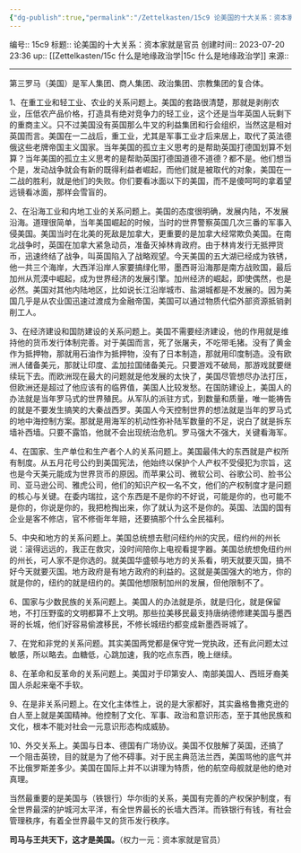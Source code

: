 ```yaml
---
{"dg-publish":true,"permalink":"/Zettelkasten/15c9 论美国的十大关系：资本家就是官员/","dgPassFrontmatter":true}
---
```


编号:: 15c9
标题:: 论美国的十大关系：资本家就是官员
创建时间:: 2023-07-20 23:36
up:: [[Zettelkasten/15c 什么是地缘政治学\|15c 什么是地缘政治学]]
来源:: 

---
第三罗马（美国）是军人集团、商人集团、政治集团、宗教集团的复合体。

1、在重工业和轻工业、农业的关系问题上。美国的套路很清楚，那就是剥削农业，压低农产品价格，打造具有绝对竞争力的轻工业，这个还是当年英国人玩剩下的重商主义。只不过美国没有英国那么牛叉的利益集团和行会组织，当然这是相对英国而言。美国在一二战后，重工业，尤其是军事工业才后来居上，取代了英法德俄这些老牌帝国主义国家。当年美国的孤立主义思考的是帮助英国打德国划算不划算？当年美国的孤立主义思考的是帮助英国打德国道德不道德？都不是。他们想当个是，发动战争就会有新的既得利益者崛起，而他们就是被取代的对象，美国在一二战的胜利，就是他们的失败。你们要看冰面以下的美国，而不是傻呵呵的拿着望远镜看冰面，那样会雪盲的。

2、在沿海工业和内地工业的关系问题上。美国的态度很明确，发展内陆，不发展沿海。道理很简单，当年美国崛起的时候，当时的世界警察英国几次三番的军事入侵美国。美国当时在北美的死敌是加拿大，更重要的是加拿大经常欺负美国。在南北战争时，英国在加拿大紧急动员，准备灭掉林肯政府。由于林肯发行无抵押货币，迅速终结了战争，叫英国陷入了战略观望。今天美国的五大湖已经成为铁锈，他一共三个海岸，大西洋沿岸人家要搞绿化带，墨西哥沿海那是南方战败国，最后加州从荒漠中崛起，成为世界经济的发展引擎。加州经济的崛起，即使偶然，也是必然。美国对其他内陆地区，比如说长江沿岸城市、盐湖城都是不发展的。因为美国几乎是从农业国迅速过渡成为金融帝国，美国可以通过物质代偿外部资源抵销剥削工人。

3、在经济建设和国防建设的关系问题上。美国不需要经济建设，他的作用就是维持他的货币发行体制完善。对于美国而言，死了张屠夫，不吃带毛猪。没有了黄金作为抵押物，那就用石油作为抵押物，没有了日本制造，那就用印度制造。没有欧洲人储备美元，那就让印度、孟加拉国储备美元。只要游戏不破局，那游戏就要继续玩下去。而欧洲现在最大的问题就是他发展的太快了，美国尽管想尽办法打压，但欧洲还是超过了他应该有的临界值，美国人比较发愁。在国防建设上，美国人的办法就是当年罗马式的世界殖民。从军队的派驻方式，到数量和质量，唯一能祷告的就是不要发生搞笑的大秦战西罗。美国人今天控制世界的想法就是当年的罗马式的地中海控制方案。那就是用海军的机动性弥补陆军数量的不足，说白了就是拆东墙补西墙。只要不露馅，他就不会出现统治危机。罗马强大不强大，关键看海军。

4、在国家、生产单位和生产者个人的关系问题上。美国最伟大的东西就是产权所有制度。从五月花号公约到美国宪法，他始终以保护个人产权不受侵犯为宗旨，这也是今天美元能成为世界货币的原因。而苹果公司、微软公司、谷歌公司、脸书公司、亚马逊公司、雅虎公司，他们的知识产权一名不文，他们的产权制度才是问题的核心与关键。在委内瑞拉，这个东西是不是你的不好说，可能是你的，也可能不是你的，你说是你的，我把枪掏出来，你了就认为这不是你的。英国、法国的国有企业是客不修店，官不修衙年年赔，还要搞那个什么全民福利。

5、中央和地方的关系问题上。美国总统想去慰问纽约州的灾民，纽约州的州长说：滚得远远的，我正在救灾，没时间陪你上电视看提字器。美国总统想免纽约州的州长，可人家不是你选的。就美国华盛顿与地方的关系看，明天就要灭国，搞不好今天就要灭国。地方政府是有地方政府的利益的。这就是美国强大的地方，你的就是你的，纽约的就是纽约的。美国他想限制加州的发展，但他限制不了。

6、国家与少数民族的关系问题上。美国人的办法就是杀，就是归化，就是保留地，不打压野蛮的文明都算不上文明。那些拉美移民最支持唐纳德修建美国与墨西哥的长城，他们好容易偷渡移民，不修长城纽约都变成新墨西哥城了。

7、在党和非党的关系问题。其实美国两党都是保守党一党执政，还有此问题太过敏感，所以略去。血糖低，心跳加速，我的吃点东西，晚上继续。

8、在革命和反革命的关系问题上。美国对于印第安人、南部美国人、西班牙裔美国人杀起来毫不手软。

9、在是非关系问题上。在文化主体性上，说的是大家都好，其实盎格鲁撒克逊的白人至上就是美国精神。他控制了文化、军事、政治和意识形态，至于其他民族和文化，根本不能对社会一元意识形态构成威胁。

10、外交关系上。美国与日本、德国有广场协议。美国不仅肢解了英国，还搞了一个阻击英镑，目的就是为了他不碍事。对于民主典范法兰西，美国骂他的底气并不比俄罗斯差多少。美国在国际上并不以讲理为特质，他的航空母舰就是他的绝对真理。

当然最重要的是美国与（铁银行）华尔街的关系，美国有完善的产权保护制度，有全世界最深的护城河太平洋，有全世界最长的长墙大西洋。而铁银行有钱，有社会管理秩序，有着全世界最牛叉的货币发行秩序。

**司马与王共天下，这才是美国。**（权力一元：资本家就是官员）